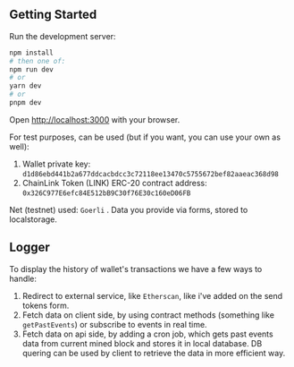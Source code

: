 ## Getting Started

Run the development server:

```bash
npm install
# then one of:
npm run dev
# or
yarn dev
# or
pnpm dev
```

Open [http://localhost:3000](http://localhost:3000) with your browser.

For test purposes, can be used (but if you want, you can use your own as well): 
1. Wallet private key: `d1d86ebd441b2a677ddcacbdcc3c72118ee13470c5755672bef82aaeac368d98`
2. ChainLink Token (LINK) ERC-20 contract address: `0x326C977E6efc84E512bB9C30f76E30c160eD06FB`

Net (testnet) used: `Goerli` .
Data you provide via forms, stored to localstorage.


## Logger

To display the history of wallet's transactions we have a few ways to handle:

1) Redirect to external service, like `Etherscan`, like i've added on the send tokens form.
2) Fetch data on client side, by using contract methods (something like `getPastEvents`) or subscribe to events in real time.
3) Fetch data on api side, by adding a cron job, which gets past events data from current mined block and stores it in local database. DB quering can be used by client to retrieve the data in more efficient way.
